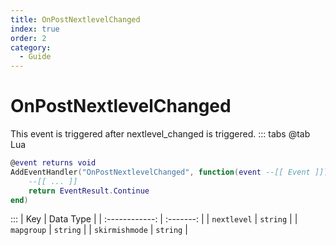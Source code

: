 ```yaml
---
title: OnPostNextlevelChanged
index: true
order: 2
category:
  - Guide
---
```


# OnPostNextlevelChanged
This event is triggered after nextlevel_changed is triggered.
::: tabs
@tab Lua
```lua
@event returns void
AddEventHandler("OnPostNextlevelChanged", function(event --[[ Event ]])
    --[[ ... ]]
    return EventResult.Continue
end)
```

:::
|       Key      | Data Type |
| :------------: | :-------: |
|   `nextlevel`  |  `string` |
|   `mapgroup`   |  `string` |
| `skirmishmode` |  `string` |